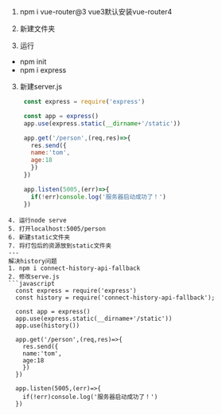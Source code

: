 1. npm i vue-router@3  vue3默认安装vue-router4

1. 新建文件夹
2. 运行
- npm init
- npm i express
3. 新建server.js
   ```javascript
    const express = require('express')

    const app = express()
    app.use(express.static(__dirname+'/static'))

    app.get('/person',(req,res)=>{
      res.send({
      name:'tom',
      age:18
      })
    })

    app.listen(5005,(err)=>{
      if(!err)console.log('服务器启动成功了！')
    })
  ```
4. 运行node serve
5. 打开localhost:5005/person
6. 新建static文件夹
7. 将打包后的资源放到static文件夹
---
解决history问题
1. npm i connect-history-api-fallback
2. 修改serve.js
  ```javascript
    const express = require('express')
    const history = require('connect-history-api-fallback');

    const app = express()
    app.use(express.static(__dirname+'/static'))
    app.use(history())

    app.get('/person',(req,res)=>{
      res.send({
      name:'tom',
      age:18
      })
    })

    app.listen(5005,(err)=>{
      if(!err)console.log('服务器启动成功了！')
    })
  ```